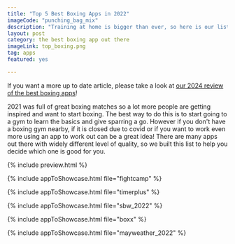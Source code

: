 ```yaml
---
title: "Top 5 Best Boxing Apps in 2022"
imageCode: "punching_bag_mix"
description: "Training at home is bigger than ever, so here is our list of the best boxing mobile apps. While they won't be as good as a real life coach, you can accomplish much with them."
layout: post
category: the best boxing app out there
imageLink: top_boxing.png
tag: apps
featured: yes

---
```


If you want a more up to date article, please take a look at [our 2024 review of the best boxing apps](/best-2024-boxing-apps/)!

2021 was full of great boxing matches so a lot more people are getting inspired and want to start boxing. The best way to do this is to start going to a gym to learn the basics and give sparring a go. However if you don't have a boxing gym nearby, if it is closed due to covid or if you want to work even more using an app to work out can be a great idea! There are many apps out there with widely different level of quality, so we built this list to help you decide which one is good for you. 

{% include preview.html %}

{% include appToShowcase.html file="fightcamp" %}

{% include appToShowcase.html file="timerplus" %}

{% include appToShowcase.html file="sbw_2022" %}

{% include appToShowcase.html file="boxx" %}

{% include appToShowcase.html file="mayweather_2022" %}

